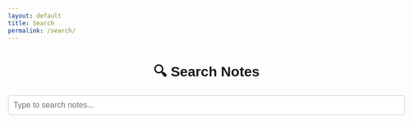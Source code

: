 ```yaml
---
layout: default
title: Search
permalink: /search/
---
```



  <style>
    body {
      font-family: Arial, sans-serif;
      max-width: 800px;
      margin: 40px auto;
      padding: 20px;
    }
    h1 {
      text-align: center;
      margin-bottom: 20px;
    }
    #search-box {
      width: 100%;
      padding: 10px;
      font-size: 16px;
      margin-bottom: 20px;
      border: 1px solid #ccc;
      border-radius: 5px;
    }
    #search-results {
      list-style: none;
      padding: 0;
    }
    #search-results li {
      padding: 12px;
      margin-bottom: 10px;
      border: 1px solid #ddd;
      border-radius: 5px;
    }
    #search-results a {
      font-weight: bold;
      text-decoration: none;
      color: #007acc;
    }
    #search-results p {
      margin: 5px 0 0;
      color: #555;
    }
  </style>


  <h1>🔍 Search Notes</h1>
  <input type="text" id="search-box" placeholder="Type to search notes..." autocomplete="off">
  <ul id="search-results"></ul>

  <script src="https://unpkg.com/lunr/lunr.js"></script>
  <script>
    let idx = null;
    let store = [];

    fetch('/search.json')
      .then(res => res.json())
      .then(data => {
        const pages = data.pages;
        store = pages;

        idx = lunr(function () {
          this.ref('url');
          this.field('title');
          this.field('content');

          pages.forEach(page => this.add(page));
        });

        document.getElementById('search-box').addEventListener('input', function (e) {
          const query = e.target.value.trim();
          const results = idx.search(query);
          const resultList = document.getElementById('search-results');
          resultList.innerHTML = '';

          if (!query) return;

          if (results.length === 0) {
            resultList.innerHTML = '<li>No results found</li>';
            return;
          }

          results.forEach(result => {
            const item = store.find(p => p.url === result.ref);
            const li = document.createElement('li');
            li.innerHTML = `
              <a href="${item.url}">${item.title}</a>
              <p>${item.content.slice(0, 150)}...</p>
            `;
            resultList.appendChild(li);
          });
        });
      });
  </script>

